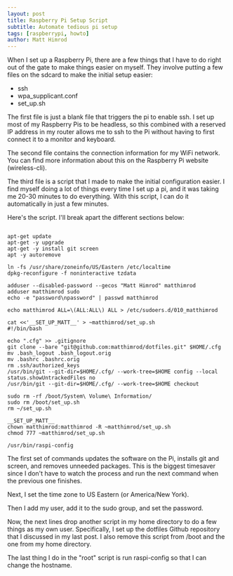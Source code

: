 ```yaml
---
layout: post
title: Raspberry Pi Setup Script
subtitle: Automate tedious pi setup
tags: [raspberrypi, howto]
author: Matt Himrod
---
```


When I set up a Raspberry Pi, there are a few things that I have to do right out of the gate to make things easier on myself. They involve putting a few files on the sdcard to make the initial setup easier:

* ssh
* wpa_supplicant.conf
* set_up.sh

The first file is just a blank file that triggers the pi to enable ssh. I set up most of my Raspberry Pis to be headless, so this combined with a reserved IP address in my router allows me to ssh to the Pi without having to first connect it to a monitor and keyboard.

The second file contains the connection information for my WiFi network. You can find more information about this on the Raspberry Pi website (wireless-cli).

The third file is a script that I made to make the initial configuration easier. I find myself doing a lot of things every time I set up a pi, and it was taking me 20-30 minutes to do everything. With this script, I can do it automatically in just a few minutes.

Here's the script. I'll break apart the different sections below:


```#!/bin/bash

apt-get update
apt-get -y upgrade
apt-get -y install git screen
apt -y autoremove

ln -fs /usr/share/zoneinfo/US/Eastern /etc/localtime
dpkg-reconfigure -f noninteractive tzdata

adduser --disabled-password --gecos "Matt Himrod" matthimrod 
adduser matthimrod sudo
echo -e "password\npassword" | passwd matthimrod

echo matthimrod ALL=\(ALL:ALL\) ALL > /etc/sudoers.d/010_matthimrod

cat <<'__SET_UP_MATT__' > ~matthimrod/set_up.sh 
#!/bin/bash

echo ".cfg" >> .gitignore
git clone --bare "git@github.com:matthimrod/dotfiles.git" $HOME/.cfg
mv .bash_logout .bash_logout.orig
mv .bashrc .bashrc.orig
rm .ssh/authorized_keys
/usr/bin/git --git-dir=$HOME/.cfg/ --work-tree=$HOME config --local status.showUntrackedFiles no
/usr/bin/git --git-dir=$HOME/.cfg/ --work-tree=$HOME checkout

sudo rm -rf /boot/System\ Volume\ Information/
sudo rm /boot/set_up.sh
rm ~/set_up.sh

__SET_UP_MATT__
chown matthimrod:matthimrod -R ~matthimrod/set_up.sh
chmod 777 ~matthimrod/set_up.sh

/usr/bin/raspi-config
```

The first set of commands updates the software on the Pi, installs git and screen, and removes unneeded packages. This is the biggest timesaver since I don't have to watch the process and run the next command when the previous one finishes.

Next, I set the time zone to US Eastern (or America/New York).

Then I add my user, add it to the sudo group, and set the password.

Now, the next lines drop another script in my home directory to do a few things as my own user. Specifically, I set up the dotfiles Github repository that I discussed in my last post. I also remove this script from /boot and the one from my home directory.

The last thing I do in the "root" script is run raspi-config so that I can change the hostname.
